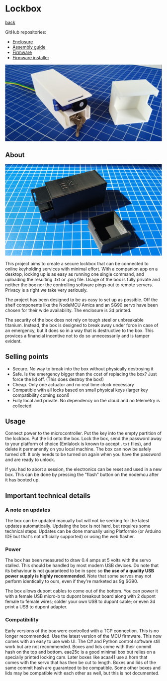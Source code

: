 # Lockbox

[back](./)

GitHub repositories:

- [Enclosure](https://github.com/embeddedkink/lockbox-enclosure)
- [Assembly guide](./lockbox-assembly-guide.md)
- [Firmware](https://github.com/embeddedkink/lockbox-firmware)
- [Firmware installer](https://embeddedkink.com/lockbox-firmware/)

![A white EKI Lockbox with internals](assets/img/white_box.png)

## About

![A black EKI Lockbox enclosure](assets/img/black_box.png)

This project aims to create a secure lockbox that can be connected to online keyholding services with minimal effort. With a companion app on a desktop, locking up is as easy as running one single command, and uploading the resulting .txt or .png file.
Usage of the box is fully private and neither the box nor the controlling software pings out to remote servers. Privacy is a right we take very seriously.

The project has been designed to be as easy to set up as possible. Off the shelf components like the NodeMCU Amica and an SG90 servo have been chosen for their wide availability. The enclosure is 3d printed.

The security of the box does not rely on tough steel or unbreakable titanium. Instead, the box is designed to break away under force in case of an emergency, but it does so in a way that is destructive to the box. This provices a financial incentive not to do so unnecessarily and is tamper evident.

## Selling points

- Secure. No way to break into the box without physically destroying it
- Safe. Is the emergency bigger than the cost of replacing the box? Just force the lid off. (This does destroy the box!)
- Cheap. Only one actuator and no real time clock necessary
- Compatible with all locks based on small physical keys (larger key compatibility coming soon!)
- Fully local and private. No dependency on the cloud and no telemetry is collected

## Usage

Connect power to the microcontroller. Put the key into the empty partition of the lockbox. Put the lid onto the box. Lock the box, send the password away to your platform of choice (Emlalock is known to accept `.txt` files), and delete it permanently on you local machine. The box can now be safely turned off. It only needs to be turned on again when you have the password and are ready to unlock.

If you had to abort a session, the electronics can be reset and used in a new box. This can be done by pressing the "flash" button on the nodemcu after it has booted up.

## Important technical details

### A note on updates

The box can be updated manually but will not be seeking for the latest updates automatically. Updating the box is not hard, but requires some technical steps. Updates can be done manually using Platformio (or Arduino IDE but that's not officially supported) or using the web flasher.

### Power

The box has been measured to draw 0.4 amps at 5 volts with the servo stalled. This should be handled by most modern USB devices. Do note that its behaviour is not guaranteed to be in spec so **the use of a quality USB power supply is highly recommended**.
Note that some servos may not perform identically to ours, even if they're marketed as 9g SG90.

The box allows dupont cables to come out of the bottom. You can power it with a female USB micro-b to dupont breakout board along with 2 dupont female to female wires; solder your own USB to dupont cable; or even 3d print a USB to dupont adapter.

### Compatibility

Early versions of the box were controlled with a TCP connection. This is no longer recommended. Use the latest version of the MCU firmware. This now comes with an easy to use web UI. The C# and Python control software still work but are not recommended.
Boxes and lids come with their commit hash on the top and bottom. eae25c is a good minimal box but relies on a specially printed locking cam. Later boxes like acaa41 use a horn that comes with the servo that has then be cut to length. Boxes and lids of the same commit hash are guaranteed to be compatible. Some other boxes and lids may be compatible with each other as well, but this is not documented.
